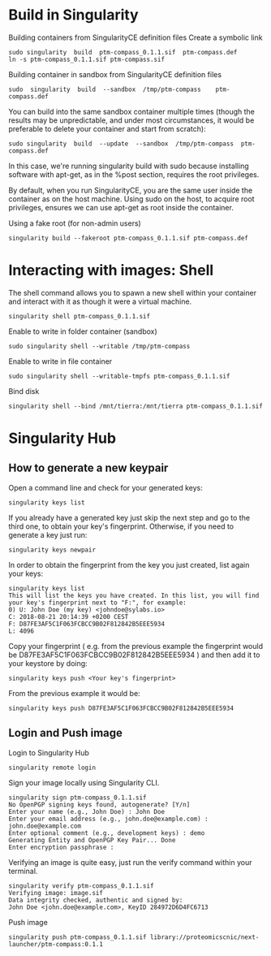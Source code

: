 # Build in Singularity

Building containers from SingularityCE definition files
Create a symbolic link
```
sudo singularity  build  ptm-compass_0.1.1.sif  ptm-compass.def
ln -s ptm-compass_0.1.1.sif ptm-compass.sif
```

Building container in sandbox from SingularityCE definition files
```
sudo  singularity  build  --sandbox  /tmp/ptm-compass    ptm-compass.def
```

You can build into the same sandbox container multiple times (though the results may be unpredictable, and under most circumstances, it would be preferable to delete your container and start from scratch):
```
sudo singularity  build  --update  --sandbox  /tmp/ptm-compass  ptm-compass.def
```


In this case, we're running singularity build with sudo because installing software with apt-get, as in the %post section, requires the root privileges.

By default, when you run SingularityCE, you are the same user inside the container as on the host machine. Using sudo on the host, to acquire root privileges, ensures we can use apt-get as root inside the container.

Using a fake root (for non-admin users)
```
singularity build --fakeroot ptm-compass_0.1.1.sif ptm-compass.def
```


# Interacting with images: Shell
The shell command allows you to spawn a new shell within your container and interact with it as though it were a virtual machine.

```
singularity shell ptm-compass_0.1.1.sif
```

Enable to write in folder container (sandbox)
```
sudo singularity shell --writable /tmp/ptm-compass
```

Enable to write in file container
```
sudo singularity shell --writable-tmpfs ptm-compass_0.1.1.sif
```

Bind disk
```
singularity shell --bind /mnt/tierra:/mnt/tierra ptm-compass_0.1.1.sif
```

# Singularity Hub

## How to generate a new keypair

Open a command line and check for your generated keys:
```
singularity keys list
```

If you already have a generated key just skip the next step and go to the third one, to obtain your key's fingerprint. Otherwise, if you need to generate a key just run:
```
singularity keys newpair
```

In order to obtain the fingerprint from the key you just created, list again your keys:
```
singularity keys list
This will list the keys you have created. In this list, you will find your key's fingerprint next to "F:", for example:
0) U: John Doe (my key) <johndoe@sylabs.io>
C: 2018-08-21 20:14:39 +0200 CEST
F: D87FE3AF5C1F063FCBCC9B02F812842B5EEE5934
L: 4096
```

Copy your fingerprint ( e.g. from the previous example the fingerprint would be D87FE3AF5C1F063FCBCC9B02F812842B5EEE5934 ) and then add it to your keystore by doing:
```
singularity keys push <Your key's fingerprint>
```

From the previous example it would be:
```
singularity keys push D87FE3AF5C1F063FCBCC9B02F812842B5EEE5934
```

## Login and Push image

Login to Singularity Hub
```
singularity remote login
```

Sign your image locally using Singularity CLI.
```
singularity sign ptm-compass_0.1.1.sif
No OpenPGP signing keys found, autogenerate? [Y/n]
Enter your name (e.g., John Doe) : John Doe
Enter your email address (e.g., john.doe@example.com) : john.doe@example.com
Enter optional comment (e.g., development keys) : demo
Generating Entity and OpenPGP Key Pair... Done
Enter encryption passphrase :
```

Verifying an image is quite easy, just run the verify command within your terminal.
```
singularity verify ptm-compass_0.1.1.sif
Verifying image: image.sif
Data integrity checked, authentic and signed by:
John Doe <john.doe@example.com>, KeyID 284972D6D4FC6713
```

Push image
```
singularity push ptm-compass_0.1.1.sif library://proteomicscnic/next-launcher/ptm-compass:0.1.1
```



